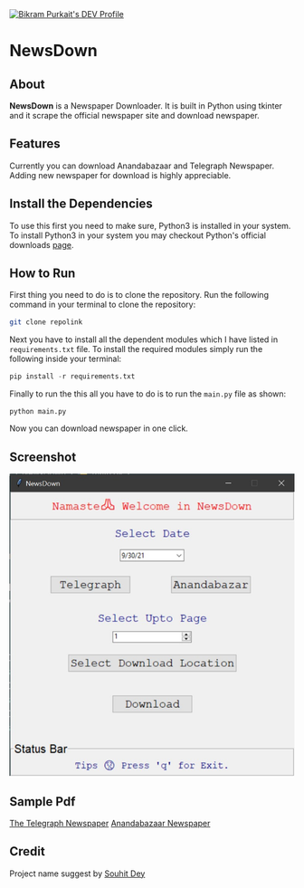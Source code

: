 <a href="https://dev.to/iambikrampurkait">
  <img src="https://d2fltix0v2e0sb.cloudfront.net/dev-badge.svg" alt="Bikram Purkait's DEV Profile" height="30" width="30">
</a>

 # NewsDown 

 ## About   
 **NewsDown** is a Newspaper Downloader. It is built in Python using tkinter and it scrape the official newspaper site and download newspaper.     

## Features   
Currently you can download Anandabazaar and Telegraph Newspaper. Adding new newspaper for download  is highly appreciable.

## Install the Dependencies

To use this first you need to make sure, Python3 is installed in your system.
To install Python3 in your system you may checkout Python's official downloads [page](https://www.python.org/downloads/).

## How to Run

First thing you need to do is to clone the repository. Run the following command in your terminal to clone the repository:
```bash
git clone repolink
```
Next you have to install all the dependent modules which I have listed in ```requirements.txt``` file.
To install the required modules simply run the following inside your terminal: 
```python
pip install -r requirements.txt
```
Finally to run the this all you have to do is to run the ```main.py``` file as shown:
```
python main.py
```
Now you can download newspaper in one click.

## Screenshot
![image](screenshot/sample.jpg)

## Sample Pdf
[The Telegraph Newspaper](https://drive.google.com/file/d/1mg5IfRKXx4tARzHDBcyIQmfIOAHIVUp5/view?usp=sharing)
[Anandabazaar Newspaper](https://drive.google.com/file/d/1X8frclEovqGv6myiSnu0ywHWMXy23-Sz/view?usp=sharing)

## Credit
Project name suggest by [Souhit Dey](https://github.com/OBITORASU)
